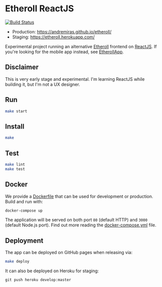 # Etheroll ReactJS

[![Build Status](https://travis-ci.org/AndreMiras/etheroll.svg?branch=develop)](https://travis-ci.org/AndreMiras/etheroll)

* Production: <https://andremiras.github.io/etheroll/>
* Staging: <https://etheroll.herokuapp.com/>

Experimental project running an alternative [Etheroll](http://etheroll.com) frontend on [ReactJS](https://reactjs.org).
If you're looking for the mobile app instead, see [EtherollApp](https://github.com/AndreMiras/EtherollApp).

## Disclaimer
This is very early stage and experimental.
I'm learning ReactJS while building it, but I'm not a UX designer.

## Run
```sh
make start
```

## Install
```sh
make
```

## Test
```sh
make lint
make test
```

## Docker
We provide a [Dockerfile](Dockerfile) that can be used for development or production.
Build and run with:
```sh
docker-compose up
```
The application will be served on both port `80` (default HTTP) and `3000` (default Node.js port).
Find out more reading the [docker-compose.yml](docker-compose.yml) file.

## Deployment
The app can be deployed on GitHub pages when releasing via:
```sh
make deploy
```
It can also be deployed on Heroku for staging:
```
git push heroku develop:master
```
